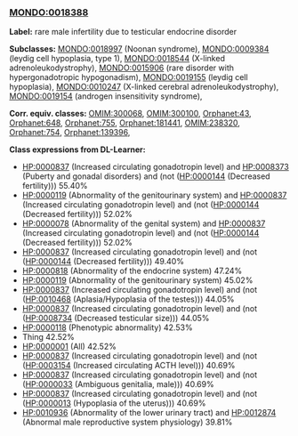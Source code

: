 
### [MONDO:0018388](http://purl.obolibrary.org/obo/MONDO_0018388)
**Label:** rare male infertility due to testicular endocrine disorder

**Subclasses:** [MONDO:0018997](http://purl.obolibrary.org/obo/MONDO_0018997) (Noonan syndrome), [MONDO:0009384](http://purl.obolibrary.org/obo/MONDO_0009384) (leydig cell hypoplasia, type 1), [MONDO:0018544](http://purl.obolibrary.org/obo/MONDO_0018544) (X-linked adrenoleukodystrophy), [MONDO:0015906](http://purl.obolibrary.org/obo/MONDO_0015906) (rare disorder with hypergonadotropic hypogonadism), [MONDO:0019155](http://purl.obolibrary.org/obo/MONDO_0019155) (leydig cell hypoplasia), [MONDO:0010247](http://purl.obolibrary.org/obo/MONDO_0010247) (X-linked cerebral adrenoleukodystrophy), [MONDO:0019154](http://purl.obolibrary.org/obo/MONDO_0019154) (androgen insensitivity syndrome), 

**Corr. equiv. classes:** [OMIM:300068](http://purl.obolibrary.org/obo/OMIM_300068), [OMIM:300100](http://purl.obolibrary.org/obo/OMIM_300100), [Orphanet:43](http://www.orpha.net/ORDO/Orphanet_43), [Orphanet:648](http://www.orpha.net/ORDO/Orphanet_648), [Orphanet:755](http://www.orpha.net/ORDO/Orphanet_755), [Orphanet:181441](http://www.orpha.net/ORDO/Orphanet_181441), [OMIM:238320](http://purl.obolibrary.org/obo/OMIM_238320), [Orphanet:754](http://www.orpha.net/ORDO/Orphanet_754), [Orphanet:139396](http://www.orpha.net/ORDO/Orphanet_139396), 

**Class expressions from DL-Learner:**

- [HP:0000837](http://purl.obolibrary.org/obo/HP_0000837) (Increased circulating gonadotropin level) and [HP:0008373](http://purl.obolibrary.org/obo/HP_0008373) (Puberty and gonadal disorders) and (not ([HP:0000144](http://purl.obolibrary.org/obo/HP_0000144) (Decreased fertility))) 55.40%
- [HP:0000119](http://purl.obolibrary.org/obo/HP_0000119) (Abnormality of the genitourinary system) and [HP:0000837](http://purl.obolibrary.org/obo/HP_0000837) (Increased circulating gonadotropin level) and (not ([HP:0000144](http://purl.obolibrary.org/obo/HP_0000144) (Decreased fertility))) 52.02%
- [HP:0000078](http://purl.obolibrary.org/obo/HP_0000078) (Abnormality of the genital system) and [HP:0000837](http://purl.obolibrary.org/obo/HP_0000837) (Increased circulating gonadotropin level) and (not ([HP:0000144](http://purl.obolibrary.org/obo/HP_0000144) (Decreased fertility))) 52.02%
- [HP:0000837](http://purl.obolibrary.org/obo/HP_0000837) (Increased circulating gonadotropin level) and (not ([HP:0000144](http://purl.obolibrary.org/obo/HP_0000144) (Decreased fertility))) 49.40%
- [HP:0000818](http://purl.obolibrary.org/obo/HP_0000818) (Abnormality of the endocrine system) 47.24%
- [HP:0000119](http://purl.obolibrary.org/obo/HP_0000119) (Abnormality of the genitourinary system) 45.02%
- [HP:0000837](http://purl.obolibrary.org/obo/HP_0000837) (Increased circulating gonadotropin level) and (not ([HP:0010468](http://purl.obolibrary.org/obo/HP_0010468) (Aplasia/Hypoplasia of the testes))) 44.05%
- [HP:0000837](http://purl.obolibrary.org/obo/HP_0000837) (Increased circulating gonadotropin level) and (not ([HP:0008734](http://purl.obolibrary.org/obo/HP_0008734) (Decreased testicular size))) 44.05%
- [HP:0000118](http://purl.obolibrary.org/obo/HP_0000118) (Phenotypic abnormality) 42.53%
- Thing 42.52%
- [HP:0000001](http://purl.obolibrary.org/obo/HP_0000001) (All) 42.52%
- [HP:0000837](http://purl.obolibrary.org/obo/HP_0000837) (Increased circulating gonadotropin level) and (not ([HP:0003154](http://purl.obolibrary.org/obo/HP_0003154) (Increased circulating ACTH level))) 40.69%
- [HP:0000837](http://purl.obolibrary.org/obo/HP_0000837) (Increased circulating gonadotropin level) and (not ([HP:0000033](http://purl.obolibrary.org/obo/HP_0000033) (Ambiguous genitalia, male))) 40.69%
- [HP:0000837](http://purl.obolibrary.org/obo/HP_0000837) (Increased circulating gonadotropin level) and (not ([HP:0000013](http://purl.obolibrary.org/obo/HP_0000013) (Hypoplasia of the uterus))) 40.69%
- [HP:0010936](http://purl.obolibrary.org/obo/HP_0010936) (Abnormality of the lower urinary tract) and [HP:0012874](http://purl.obolibrary.org/obo/HP_0012874) (Abnormal male reproductive system physiology) 39.81%


